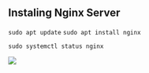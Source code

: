 ## Instaling Nginx Server

`sudo apt update`
`sudo apt install nginx`

`sudo systemctl status nginx`

![](/Project-2-Lemp-Stack-/Images/Ngnix%20Status.png)





